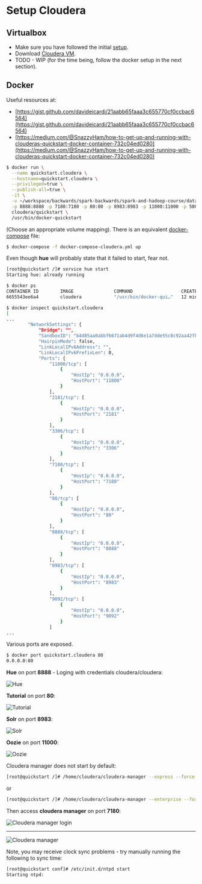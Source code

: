# Setup Cloudera

## Virtualbox

- Make sure you have followed the initial [setup](../../docs/setup.md).
- Download [Cloudera VM](https://www.cloudera.com/downloads/quickstart_vms/5-13.html).
- TODO - WIP (for the time being, follow the docker setup in the next section).

## Docker

Useful resources at:

- [https://gist.github.com/davideicardi/21aabb65faaa3c655770cf0ccbac6564](https://gist.github.com/davideicardi/21aabb65faaa3c655770cf0ccbac6564)
- [https://medium.com/@SnazzyHam/how-to-get-up-and-running-with-clouderas-quickstart-docker-container-732c04ed0280](https://medium.com/@SnazzyHam/how-to-get-up-and-running-with-clouderas-quickstart-docker-container-732c04ed0280)

```bash
$ docker run \
  --name quickstart.cloudera \
  --hostname=quickstart.cloudera \
  --privileged=true \
  --publish-all=true \
  -it \
  -v ~/workspace/backwards/spark-backwards/spark-and-hadoop-course/data:/src \
  -p 8888:8888 -p 7180:7180 -p 80:80 -p 8983:8983 -p 11000:11000 -p 50070:50070 -p 9092:9092 -p 2181:2181 -p 3306:3306 \
  cloudera/quickstart \
  /usr/bin/docker-quickstart
```

(Choose an appropriate volume mapping). There is an equivalent [docker-compose](../docker/docker-compose-cloudera.yml) file:

```bash
$ docker-compose -f docker-compose-cloudera.yml up
```

Even though **hue** will probably state that it failed to start, fear not.

```bash
[root@quickstart /]# service hue start
Starting hue: already running
```

```bash
$ docker ps
CONTAINER ID        IMAGE               COMMAND                  CREATED             STATUS              PORTS                                                                                                                                                                                          NAMES
6655543ee6a4        cloudera            "/usr/bin/docker-qui…"   12 minutes ago      Up 12 minutes       0.0.0.0:80->80/tcp, 0.0.0.0:2181->2181/tcp, 0.0.0.0:3306->3306/tcp, 0.0.0.0:7180->7180/tcp, 0.0.0.0:8888->8888/tcp, 0.0.0.0:8983->8983/tcp, 0.0.0.0:9092->9092/tcp, 0.0.0.0:11000->11000/tcp   quickstart.cloudera
```

```bash
$ docker inspect quickstart.cloudera
[
...
        "NetworkSettings": {
            "Bridge": "",
            "SandboxID": "b4d85aa0abbf6671ab4d9f4d6e1a7dde55c8c92aa42fb3ef1e2acabd8999a814",
            "HairpinMode": false,
            "LinkLocalIPv6Address": "",
            "LinkLocalIPv6PrefixLen": 0,
            "Ports": {
                "11000/tcp": [
                    {
                        "HostIp": "0.0.0.0",
                        "HostPort": "11000"
                    }
                ],
                "2181/tcp": [
                    {
                        "HostIp": "0.0.0.0",
                        "HostPort": "2181"
                    }
                ],
                "3306/tcp": [
                    {
                        "HostIp": "0.0.0.0",
                        "HostPort": "3306"
                    }
                ],
                "7180/tcp": [
                    {
                        "HostIp": "0.0.0.0",
                        "HostPort": "7180"
                    }
                ],
                "80/tcp": [
                    {
                        "HostIp": "0.0.0.0",
                        "HostPort": "80"
                    }
                ],
                "8888/tcp": [
                    {
                        "HostIp": "0.0.0.0",
                        "HostPort": "8888"
                    }
                ],
                "8983/tcp": [
                    {
                        "HostIp": "0.0.0.0",
                        "HostPort": "8983"
                    }
                ],
                "9092/tcp": [
                    {
                        "HostIp": "0.0.0.0",
                        "HostPort": "9092"
                    }
                ]
...            
```

Various ports are exposed.

```bash
$ docker port quickstart.cloudera 80
0.0.0.0:80
```

**Hue** on port **8888** - Loging with credentials cloudera/cloudera:

![Hue](images/localhost-8888.png)

**Tutorial** on port **80**:

![Tutorial](images/localhost-80.png)

**Solr** on port **8983**:

![Solr](images/localhost-8983.png)

**Oozie** on port **11000**:

![Oozie](images/localhost-11000.png)

Cloudera manager does not start by default:

```bash
[root@quickstart /]# /home/cloudera/cloudera-manager --express --force
```

or

```bash
[root@quickstart /]# /home/cloudera/cloudera-manager --enterprise --force
```

Then access **cloudera manager** on port **7180**:

![Cloudera manager login](images/localhost-7180.png)

---

![Cloudera manager](images/cloudera-manager.png)

Note, you may receive clock sync problems - try manually running the following to sync time:

```bash
[root@quickstart conf]# /etc/init.d/ntpd start
Starting ntpd:
```